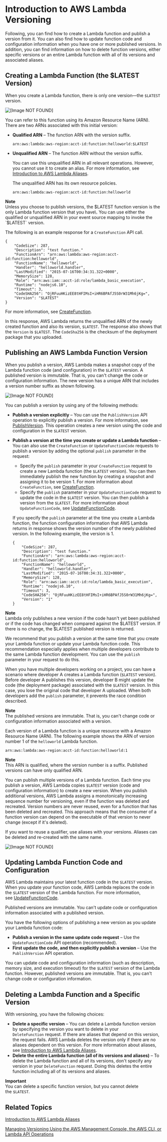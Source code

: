 # Introduction to AWS Lambda Versioning<a name="versioning-intro"></a>

Following, you can find how to create a Lambda function and publish a version from it\. You can also find how to update function code and configuration information when you have one or more published versions\. In addition, you can find information on how to delete function versions, either specific versions or an entire Lambda function with all of its versions and associated aliases\.

## Creating a Lambda Function \(the $LATEST Version\)<a name="versioning-intro-create-function"></a>

When you create a Lambda function, there is only one version—the `$LATEST` version\. 

![\[Image NOT FOUND\]](http://docs.aws.amazon.com/lambda/latest/dg/images/lambda-versioning-v2-latest1.png)

You can refer to this function using its Amazon Resource Name \(ARN\)\. There are two ARNs associated with this initial version:
+ **Qualified ARN** – The function ARN with the version suffix\.

  ```
  arn:aws:lambda:aws-region:acct-id:function:helloworld:$LATEST
  ```
+ **Unqualified ARN** – The function ARN without the version suffix\. 

  You can use this unqualified ARN in all relevant operations\. However, you cannot use it to create an alias\. For more information, see [Introduction to AWS Lambda Aliases](aliases-intro.md)\. 

  The unqualified ARN has its own resource policies\.

  ```
  arn:aws:lambda:aws-region:acct-id:function:helloworld
  ```

**Note**  
Unless you choose to publish versions, the $LATEST function version is the only Lambda function version that you have\. You can use either the qualified or unqualified ARN in your event source mapping to invoke the `$LATEST` version\.

The following is an example response for a `CreateFunction` API call\.

```
{
    "CodeSize": 287,
    "Description": "test function."
    "FunctionArn": "arn:aws:lambda:aws-region:acct-id:function:helloworld",
    "FunctionName": "helloworld",
    "Handler": "helloworld.handler",
    "LastModified": "2015-07-16T00:34:31.322+0000",
    "MemorySize": 128,
    "Role": "arn:aws:iam::acct-id:role/lambda_basic_execution",
    "Runtime": "nodejs6.10",
    "Timeout": 3,
    "CodeSHA256": "OjRFuuHKizEE8tHFIMsI+iHR6BPAfJ5S0rW31Mh6jKg=",
    "Version": "$LATEST" 
}
```

For more information, see [CreateFunction](API_CreateFunction.md)\.

In this response, AWS Lambda returns the unqualified ARN of the newly created function and also its version, `$LATEST`\. The response also shows that the `Version` is `$LATEST`\. The `CodeSha256` is the checksum of the deployment package that you uploaded\.

## Publishing an AWS Lambda Function Version<a name="versioning-intro-publish-version"></a>

When you publish a version, AWS Lambda makes a snapshot copy of the Lambda function code \(and configuration\) in the `$LATEST` version\. A published version is immutable\. That is, you can't change the code or configuration information\. The new version has a unique ARN that includes a version number suffix as shown following\.

![\[Image NOT FOUND\]](http://docs.aws.amazon.com/lambda/latest/dg/images/lambda-versioning-v2-latest+v1_1.png)

You can publish a version by using any of the following methods:
+ **Publish a version explicitly** – You can use the `PublishVersion` API operation to explicitly publish a version\. For more information, see [PublishVersion](API_PublishVersion.md)\. This operation creates a new version using the code and configuration in the `$LATEST` version\.
+ **Publish a version at the time you create or update a Lambda function** – You can also use the `CreateFunction` or `UpdateFunctionCode` requests to publish a version by adding the optional `publish` parameter in the request:
  + Specify the `publish` parameter in your `CreateFunction` request to create a new Lambda function \(the `$LATEST` version\)\. You can then immediately publish the new function by creating a snapshot and assigning it to be version 1\. For more information about `CreateFunction`, see [CreateFunction](API_CreateFunction.md)\.
  + Specify the `publish` parameter in your `UpdateFunctionCode` request to update the code in the `$LATEST` version\. You can then publish a version from the `$LATEST`\. For more information about `UpdateFunctionCode`, see [UpdateFunctionCode](API_UpdateFunctionCode.md)\.

  If you specify the `publish` parameter at the time you create a Lambda function, the function configuration information that AWS Lambda returns in response shows the version number of the newly published version\. In the following example, the version is 1\.

  ```
  {
      "CodeSize": 287,
      "Description": "test function."
      "FunctionArn": "arn:aws:lambda:aws-region:acct-id:function:helloworld",
      "FunctionName": "helloworld",
      "Handler": "helloworld.handler",
      "LastModified": "2015-07-16T00:34:31.322+0000",
      "MemorySize": 128,
      "Role": "arn:aws:iam::acct-id:role/lambda_basic_execution",
      "Runtime": "nodejs6.10",
      "Timeout": 3,
      "CodeSHA256": "OjRFuuHKizEE8tHFIMsI+iHR6BPAfJ5S0rW31Mh6jKg=",
      "Version": "1" 
  }
  ```

**Note**  
Lambda only publishes a new version if the code hasn't yet been published or if the code has changed when compared against the $LATEST version\. If there is no change, the $LATEST published version is returned\.

We recommend that you publish a version at the same time that you create your Lambda function or update your Lambda function code\. This recommendation especially applies when multiple developers contribute to the same Lambda function development\. You can use the `publish` parameter in your request to do this\. 

When you have multiple developers working on a project, you can have a scenario where developer A creates a Lambda function \(`$LATEST` version\)\. Before developer A publishes this version, developer B might update the code \(the deployment package\) associated with the `$LATEST` version\. In this case, you lose the original code that developer A uploaded\. When both developers add the `publish` parameter, it prevents the race condition described\.

**Note**  
The published versions are immutable\. That is, you can't change code or configuration information associated with a version\.

Each version of a Lambda function is a unique resource with a Amazon Resource Name \(ARN\)\. The following example shows the ARN of version number 1 of the `helloworld` Lambda function\.

```
arn:aws:lambda:aws-region:acct-id:function:helloworld:1
```

**Note**  
This ARN is qualified, where the version number is a suffix\. Published versions can have only qualified ARN\.

You can publish multiple versions of a Lambda function\. Each time you publish a version, AWS Lambda copies `$LATEST` version \(code and configuration information\) to create a new version\. When you publish additional versions, AWS Lambda assigns a monotonically increasing sequence number for versioning, even if the function was deleted and recreated\. Version numbers are never reused, even for a function that has been deleted and recreated\. This approach means that the consumer of a function version can depend on the executable of that version to never change \(except if it's deleted\)\. 

If you want to reuse a qualifier, use aliases with your versions\. Aliases can be deleted and re\-created with the same name\. 

![\[Image NOT FOUND\]](http://docs.aws.amazon.com/lambda/latest/dg/images/lambda-versioning-v2-latest+v1+v2_1.png)

## Updating Lambda Function Code and Configuration<a name="versioning-intro-updating-function-code"></a>

AWS Lambda maintains your latest function code in the `$LATEST` version\. When you update your function code, AWS Lambda replaces the code in the `$LATEST` version of the Lambda function\. For more information, see [UpdateFunctionCode](API_UpdateFunctionCode.md)\.

Published versions are immutable\. You can't update code or configuration information associated with a published version\.

You have the following options of publishing a new version as you update your Lambda function code:
+ **Publish a version in the same update code request** – Use the `UpdateFunctionCode` API operation \(recommended\)\.
+ **First update the code, and then explicitly publish a version** – Use the `PublishVersion` API operation\.

You can update code and configuration information \(such as description, memory size, and execution timeout\) for the `$LATEST` version of the Lambda function\. However, published versions are immutable\. That is, you can't change code or configuration information\.

## Deleting a Lambda Function and a Specific Version<a name="versioning-intro-deleting-function-versions"></a>

With versioning, you have the following choices:
+ **Delete a specific version** – You can delete a Lambda function version by specifying the version you want to delete in your `DeleteFunction` request\. If there are aliases that depend on this version, the request fails\. AWS Lambda deletes the version only if there are no aliases dependent on this version\. For more information about aliases, see [Introduction to AWS Lambda Aliases](aliases-intro.md)\.
+ **Delete the entire Lambda function \(all of its versions and aliases\)** – To delete the Lambda function and all of its versions, don't specify any version in your `DeleteFunction` request\. Doing this deletes the entire function including all of its versions and aliases\.

**Important**  
You can delete a specific function version, but you cannot delete the `$LATEST`\. 

## Related Topics<a name="versioning-intro-related-topic"></a>

[Introduction to AWS Lambda Aliases](aliases-intro.md)

[Managing Versioning Using the AWS Management Console, the AWS CLI, or Lambda API Operations](how-to-manage-versioning.md)